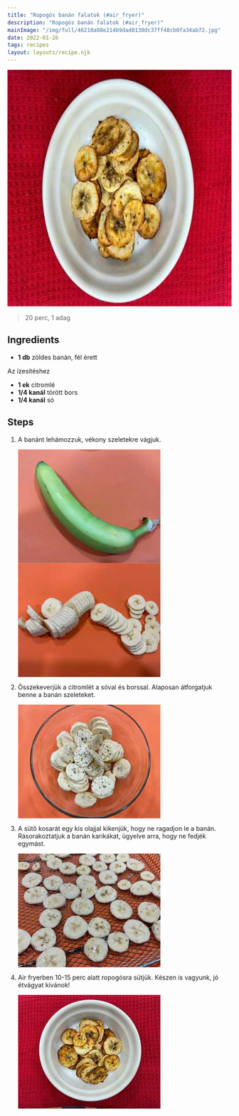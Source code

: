 ```yaml
---
title: "Ropogós banán falatok (#air_fryer)"
description: "Ropogós banán falatok (#air_fryer)"
mainImage: "/img/full/46210a88e214b9dad8130dc37ff48cb0fa34ab72.jpg"
date: 2022-01-26
tags: recipes
layout: layouts/recipe.njk
---
```

                            
<p align="center"><a href="https://cookpad.com/hu/receptek/15916393-ropogos-banan-falatok-air_fryer" rel="Recipe source page"><img width="751" height="532" src="/img/full/46210a88e214b9dad8130dc37ff48cb0fa34ab72.jpg"/></a></p>

> 20 perc, 1 adag 

## Ingredients
* **1 db** zöldes banán, fél érett

Az ízesítéshez
* **1 ek** citromlé
* **1/4 kanál** törött bors
* **1/4 kanál** só

## Steps

1. A banánt lehámozzuk, vékony szeletekre vágjuk.
 
    <p><img width="320" height="256" align="left" src="/img/full/20aef597fb09eb372b116c4a27c67b25a511d9da.jpg"/></p><p><img width="320" height="256" align="left" src="/img/full/3865d9c7d5f16a9eaa8943b372415af86ef7d6d2.jpg"/></p><div style="clear: both"/>

2. Összekeverjük a citromlét a sóval és borssal. Alaposan átforgatjuk benne a banán szeleteket.
 
    <p><img width="320" height="256" align="left" src="/img/full/1c36458c0ed407ecfccf8f19b1feb4deb4b13831.jpg"/></p><div style="clear: both"/>

3. A sütő kosarát egy kis olajjal kikenjük, hogy ne ragadjon le a banán. Rásorakoztatjuk a banán karikákat, ügyelve arra, hogy ne fedjék egymást.
 
    <p><img width="320" height="256" align="left" src="/img/full/b2eb3db9e65f254316160c5b078bd7823be6837c.jpg"/></p><div style="clear: both"/>

4. Air fryerben 10-15 perc alatt ropogósra sütjük. Készen is vagyunk, jó étvágyat kívánok!
 
    <p><img width="320" height="256" align="left" src="/img/full/3b28cf7eb63825cc42c4e8de6213022c30ef6500.jpg"/></p><div style="clear: both"/>

